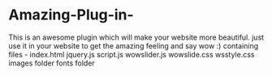 # Amazing-Plug-in-
This is an awesome plugin which will make your website more beautiful. just use it in your website to get the amazing feeling and say wow :)
containing files -
index.html
jquery.js
script.js
wowslider.js
wowslide.css
wsstyle.css
images folder
fonts folder
